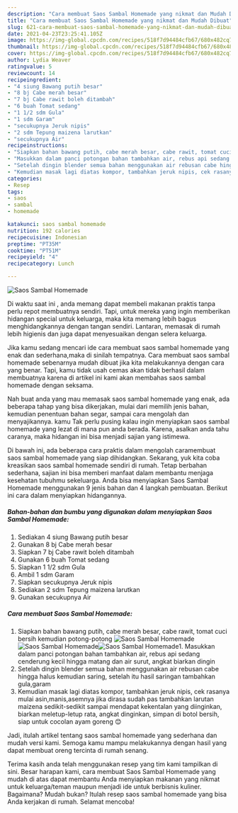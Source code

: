 ```yaml
---
description: "Cara membuat Saos Sambal Homemade yang nikmat dan Mudah Dibuat"
title: "Cara membuat Saos Sambal Homemade yang nikmat dan Mudah Dibuat"
slug: 621-cara-membuat-saos-sambal-homemade-yang-nikmat-dan-mudah-dibuat
date: 2021-04-23T23:25:41.105Z
image: https://img-global.cpcdn.com/recipes/518f7d94484cfb67/680x482cq70/saos-sambal-homemade-foto-resep-utama.jpg
thumbnail: https://img-global.cpcdn.com/recipes/518f7d94484cfb67/680x482cq70/saos-sambal-homemade-foto-resep-utama.jpg
cover: https://img-global.cpcdn.com/recipes/518f7d94484cfb67/680x482cq70/saos-sambal-homemade-foto-resep-utama.jpg
author: Lydia Weaver
ratingvalue: 5
reviewcount: 14
recipeingredient:
- "4 siung Bawang putih besar"
- "8 bj Cabe merah besar"
- "7 bj Cabe rawit boleh ditambah"
- "6 buah Tomat sedang"
- "1 1/2 sdm Gula"
- "1 sdm Garam"
- "secukupnya Jeruk nipis"
- "2 sdm Tepung maizena larutkan"
- "secukupnya Air"
recipeinstructions:
- "Siapkan bahan bawang putih, cabe merah besar, cabe rawit, tomat cuci bersih kemudian potong-potong"
- "Masukkan dalam panci potongan bahan tambahkan air, rebus api sedang cenderung kecil hingga matang dan air surut, angkat biarkan dingin"
- "Setelah dingin blender semua bahan menggunakan air rebusan cabe hingga halus kemudian saring, setelah itu hasil saringan tambahkan gula,garam"
- "Kemudian masak lagi diatas kompor, tambahkan jeruk nipis, cek rasanya mulai asin,manis,asemnya jika dirasa sudah pas tambahkan larutan maizena sedikit-sedikit sampai mendapat kekentalan yang diinginkan, biarkan meletup-letup rata, angkat dinginkan, simpan di botol bersih, siap untuk cocolan ayam goreng 😊"
categories:
- Resep
tags:
- saos
- sambal
- homemade

katakunci: saos sambal homemade 
nutrition: 192 calories
recipecuisine: Indonesian
preptime: "PT35M"
cooktime: "PT51M"
recipeyield: "4"
recipecategory: Lunch

---
```



![Saos Sambal Homemade](https://img-global.cpcdn.com/recipes/518f7d94484cfb67/680x482cq70/saos-sambal-homemade-foto-resep-utama.jpg)

Di waktu  saat ini , anda memang dapat membeli makanan praktis tanpa perlu repot membuatnya sendiri. Tapi, untuk mereka yang ingin memberikan hidangan special untuk keluarga, maka kita memang lebih bagus menghidangkannya dengan tangan sendiri. Lantaran, memasak di rumah lebih higienis dan juga dapat menyesuaikan dengan selera keluarga.

Jika kamu sedang mencari ide cara membuat saos sambal homemade yang enak dan sederhana,maka di sinilah tempatnya. Cara membuat saos sambal homemade  sebenarnya mudah dibuat jika kita melakukannya dengan cara yang benar. Tapi, kamu tidak usah cemas akan tidak berhasil dalam membuatnya 
karena di artikel ini kami akan membahas saos sambal homemade dengan seksama.  



Nah buat anda yang mau memasak saos sambal homemade yang enak, ada beberapa tahap yang bisa dikerjakan, mulai dari memilih jenis bahan, kemudian penentuan bahan segar, sampai cara mengolah dan menyajikannya. kamu Tak perlu pusing kalau ingin menyiapkan saos sambal homemade yang lezat di mana pun anda berada. Karena, asalkan anda  tahu caranya, maka hidangan ini bisa menjadi sajian yang istimewa.

Di bawah ini, ada beberapa cara praktis  dalam mengolah caramembuat saos sambal homemade yang siap dihidangkan. Sekarang, yuk kita coba kreasikan saos sambal homemade sendiri di rumah. Tetap berbahan sederhana, sajian ini bisa memberi manfaat dalam membantu menjaga kesehatan tubuhmu sekeluarga. Anda bisa menyiapkan Saos Sambal Homemade menggunakan 9 jenis bahan dan 4 langkah pembuatan. Berikut ini cara dalam menyiapkan hidangannya.

<!--inarticleads1-->

##### Bahan-bahan dan bumbu yang digunakan dalam menyiapkan Saos Sambal Homemade:

1. Sediakan 4 siung Bawang putih besar
1. Gunakan 8 bj Cabe merah besar
1. Siapkan 7 bj Cabe rawit boleh ditambah
1. Gunakan 6 buah Tomat sedang
1. Siapkan 1 1/2 sdm Gula
1. Ambil 1 sdm Garam
1. Siapkan secukupnya Jeruk nipis
1. Sediakan 2 sdm Tepung maizena larutkan
1. Gunakan secukupnya Air




<!--inarticleads2-->

##### Cara membuat Saos Sambal Homemade:

1. Siapkan bahan bawang putih, cabe merah besar, cabe rawit, tomat cuci bersih kemudian potong-potong
<img src="https://img-global.cpcdn.com/steps/982b305367021cd3/160x128cq70/saos-sambal-homemade-langkah-memasak-1-foto.jpg" alt="Saos Sambal Homemade"><img src="https://img-global.cpcdn.com/steps/a635bef62d6d7ae8/160x128cq70/saos-sambal-homemade-langkah-memasak-1-foto.jpg" alt="Saos Sambal Homemade"><img src="https://img-global.cpcdn.com/steps/5442a321d5201a66/160x128cq70/saos-sambal-homemade-langkah-memasak-1-foto.jpg" alt="Saos Sambal Homemade">1. Masukkan dalam panci potongan bahan tambahkan air, rebus api sedang cenderung kecil hingga matang dan air surut, angkat biarkan dingin
1. Setelah dingin blender semua bahan menggunakan air rebusan cabe hingga halus kemudian saring, setelah itu hasil saringan tambahkan gula,garam
1. Kemudian masak lagi diatas kompor, tambahkan jeruk nipis, cek rasanya mulai asin,manis,asemnya jika dirasa sudah pas tambahkan larutan maizena sedikit-sedikit sampai mendapat kekentalan yang diinginkan, biarkan meletup-letup rata, angkat dinginkan, simpan di botol bersih, siap untuk cocolan ayam goreng 😊




Jadi, itulah artikel tentang  saos sambal homemade  yang sederhana dan mudah versi kami. Semoga kamu mampu melakukannya dengan hasil yang dapat membuat oreng tercinta di rumah senang. 

Terima kasih anda telah menggunakan resep yang tim kami tampilkan di sini. Besar harapan kami, cara membuat  Saos Sambal Homemade yang mudah di atas dapat membantu Anda menyiapkan makanan yang nikmat untuk keluarga/teman maupun menjadi ide untuk berbisnis kuliner. Bagaimana? Mudah bukan? Itulah resep saos sambal homemade yang bisa Anda kerjakan di rumah. Selamat mencoba!

